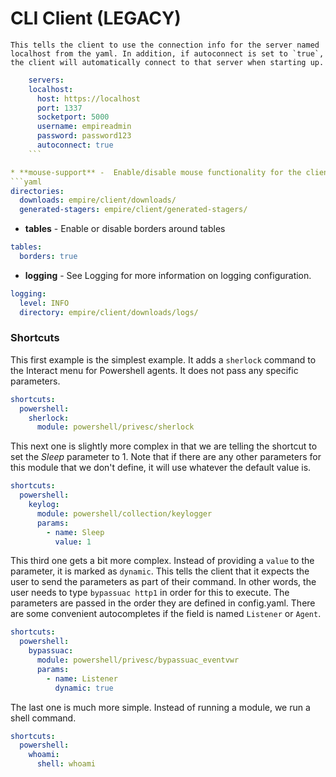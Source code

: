 # CLI Client (LEGACY)
    This tells the client to use the connection info for the server named localhost from the yaml. In addition, if autoconnect is set to `true`, the client will automatically connect to that server when starting up.
```yaml
    servers:
    localhost:
      host: https://localhost
      port: 1337
      socketport: 5000
      username: empireadmin
      password: password123
      autoconnect: true
    ```

* **mouse-support** -  Enable/disable mouse functionality for the client.
```yaml
directories:
  downloads: empire/client/downloads/
  generated-stagers: empire/client/generated-stagers/
```

* **tables** -  Enable or disable borders around tables
```yaml
tables:
  borders: true
```

* **logging** -  See Logging for more information on logging configuration.
```yaml
logging:
  level: INFO
  directory: empire/client/downloads/logs/
```

### Shortcuts
This first example is the simplest example. It adds a `sherlock` command to the Interact menu for Powershell agents. It does not pass any specific parameters.
```yaml
shortcuts:
  powershell:
    sherlock:
      module: powershell/privesc/sherlock
```

This next one is slightly more complex in that we are telling the shortcut to set the _Sleep_ parameter to 1. Note that if there are any other parameters for this module that we don't define, it will use whatever the default value is.
```yaml
shortcuts:
  powershell:
    keylog:
      module: powershell/collection/keylogger
      params:
        - name: Sleep
          value: 1
```

This third one gets a bit more complex. Instead of providing a `value` to the parameter, it is marked as `dynamic`. This tells the client that it expects the user to send the parameters as part of their command. In other words, the user needs to type `bypassuac http1` in order for this to execute. The parameters are passed in the order they are defined in config.yaml. There are some convenient autocompletes if the field is named `Listener` or `Agent`.
```yaml
shortcuts:
  powershell:
    bypassuac:
      module: powershell/privesc/bypassuac_eventvwr
      params:
        - name: Listener
          dynamic: true
```

The last one is much more simple. Instead of running a module, we run a shell command.
```yaml
shortcuts:
  powershell:
    whoami:
      shell: whoami
```


